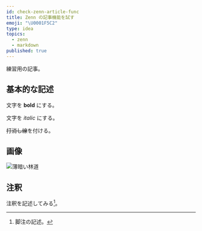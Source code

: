 ```yaml
---
id: check-zenn-article-func
title: Zenn の記事機能を試す
emoji: "\U0001F5C2"
type: idea
topics:
  - zenn
  - markdown
published: true
---
```

練習用の記事。

## 基本的な記述

文字を **bold** にする。

文字を *italic* にする。

~~打消し線~~を付ける。

## 画像

![薄暗い林道](https://images.microcms-assets.io/assets/1fff6177c5c74aac8d5158dc17492c92/b0aeb1b1063c4665840e228a9283ffc0/cover_image01.jpg?w=600\&h=337)

## 注釈

注釈を記述してみる[^1]。

[^1]: 脚注の記述。
